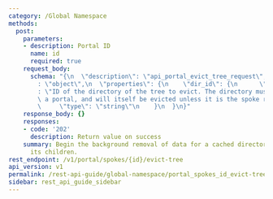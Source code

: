 ```yaml
---
category: /Global Namespace
methods:
  post:
    parameters:
    - description: Portal ID
      name: id
      required: true
    request_body:
      schema: "{\n  \"description\": \"api_portal_evict_tree_request\",\n  \"type\"\
        : \"object\",\n  \"properties\": {\n    \"dir_id\": {\n      \"description\"\
        : \"ID of the directory of the tree to evict. The directory must belong to\
        \ a portal, and will itself be evicted unless it is the spoke root.\",\n \
        \     \"type\": \"string\"\n    }\n  }\n}"
    response_body: {}
    responses:
    - code: '202'
      description: Return value on success
    summary: Begin the background removal of data for a cached directory and all of
      its children.
rest_endpoint: /v1/portal/spokes/{id}/evict-tree
api_version: v1
permalink: /rest-api-guide/global-namespace/portal_spokes_id_evict-tree.html
sidebar: rest_api_guide_sidebar
---
```

